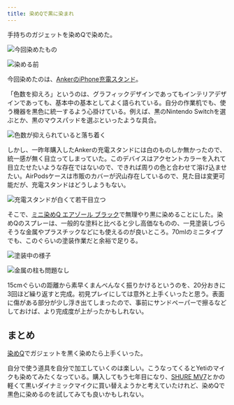 ```yaml
---
title: 染めQで黒に染まれ
---
```

手持ちのガジェットを染めQで染めた。

![](https://lh4.googleusercontent.com/1T5TINB9tiu3EPExG1VE2vhpyyXVRwc5ctcGXLLb66ok7a7XTdCRwPIpUClIQN2nH-IntbKTCX3KOtX5Rm_Rlq65nP1ACQpxj0vyM3_E-CvB31vXcs-XwUFttD0_tabfyYrGlN7h1yOWAbGZeCIPXA "今回染めたもの")

![](https://lh3.googleusercontent.com/cUmJwHXot50QLgZ_QVwRrDgVH-oHHy-lSuqawEA5ascEATuPm4Y_Wt05d3CMsdI2E4p4EFa-5xt1s2tELsmPXjfRbL-lGf7xwzeJ45YibhicDLTk_xoCq8h_80t3NafyioFsVwd5ZDp9rbjvgOWAYQ "染める前")

今回染めたのは、[AnkerのiPhone充電スタンド](https://r7kamura.com/articles/2021-09-06-anker-iphone-stand)。

「色数を抑えろ」というのは、グラフィックデザインであってもインテリアデザインであっても、基本中の基本としてよく語られている。自分の作業机でも、使う機器を黒色に統一するよう心掛けている。例えば、黒のNintendo Switchを選ぶとか、黒のマウスパッドを選ぶといったような具合。

![](https://lh6.googleusercontent.com/-dDmH_J76KuNRwNSJD3S8bcnyZPGAq1L0JFvjgoRQ_zobOrdwtt5kXU74AC05HLKjXqOpW-0K0c5EeV7LfUHv6Nt5ka0TNtYkhQojt459tMofgherSq07Ef5hZ0ugSj6fDl3IUpYm0wXNe334GDM-g "色数が抑えられていると落ち着く")

しかし、一昨年購入したAnkerの充電スタンドには白のものしか無かったので、統一感が無く目立ってしまっていた。このデバイスはアクセントカラーを入れて目立たせたいような存在ではないので、できれば周りの色と合わせて溶け込ませたい。AirPodsケースは市販のカバーが沢山存在しているので、見た目は変更可能だが、充電スタンドはどうしようもない。

![](https://lh3.googleusercontent.com/1uFjbFQ1_EQVb13-pdHmw41X2GOxjvn56ijEahPeKDuTz9P8k15Byyae-nsZ3Rs6_FnOTB2ockP40Gwoosuz3CkGS0WOjw2BUbUj2RUNo2s35w4Crco-R6eKzUiuUDncgvnFT1D1lQnoV-KUEKYmNQ "充電スタンドが白くて若干目立つ")

そこで、[ミニ染めQ エアゾール ブラック](https://www.amazon.co.jp/dp/B003QMFUKO)で無理やり黒に染めることにした。染めQのスプレーは、一般的な塗料と比べると少し高価なものの、一見塗装しづらそうな金属やプラスチックなどにも使えるのが良いところ。70mlのミニタイプでも、このぐらいの塗装作業だと余裕で足りる。

![](https://lh3.googleusercontent.com/f9Vm5ai00_fYsjB0ZSMo1lmlQ8S7HadatkDQM6Rpq0WHJlS3VV-baNtvCvxWyz04HSs-2Q-3SFEO_JA-gpwL0Ezxfp-XOY1EBSbi4HVVVPAMq_q6ne-TrNqBGA9qYLs_0vgowimqhPxjGcOPUJ1WDA "塗装中の様子")

![](https://lh6.googleusercontent.com/YN5r7IFUmTL9u-7T2wRY5tFeTWI-6wm3u9DiDbXfG0HG8XY2b8XSkP83gccJMklM-4njAumFtfZ9RoYAKmlsanxfbpggauyYO3auJJ5oOtvmr5ofiGmS2SUN9laEv0iz91MJ54-0uD9ikjgUnTp33A "金属の柱も問題なし")

15cmぐらいの距離から素早くまんべんなく振りかけるというのを、20分おきに3回ほど繰り返すと完成。初見プレイにしては意外と上手くいったと思う。表面に傷がある部分が少し浮き出てしまったので、事前にサンドペーパーで擦るなどしておけば、より完成度が上がったかもしれない。

まとめ
---

[染めQ](https://www.amazon.co.jp/dp/B003QMFUKO)でガジェットを黒く染めたら上手くいった。

自分で使う道具を自分で加工していくのは楽しい。こうなってくるとYetiのマイクも染めてみたくなっている。購入してもう七年目になり、[SHURE MV7](https://www.amazon.co.jp/dp/B08KY7G1GV)とかの軽くて黒いダイナミックマイクに買い替えようかと考えていたけれど、染めQで黒色に染めるのを試してみても良いかもしれない。
